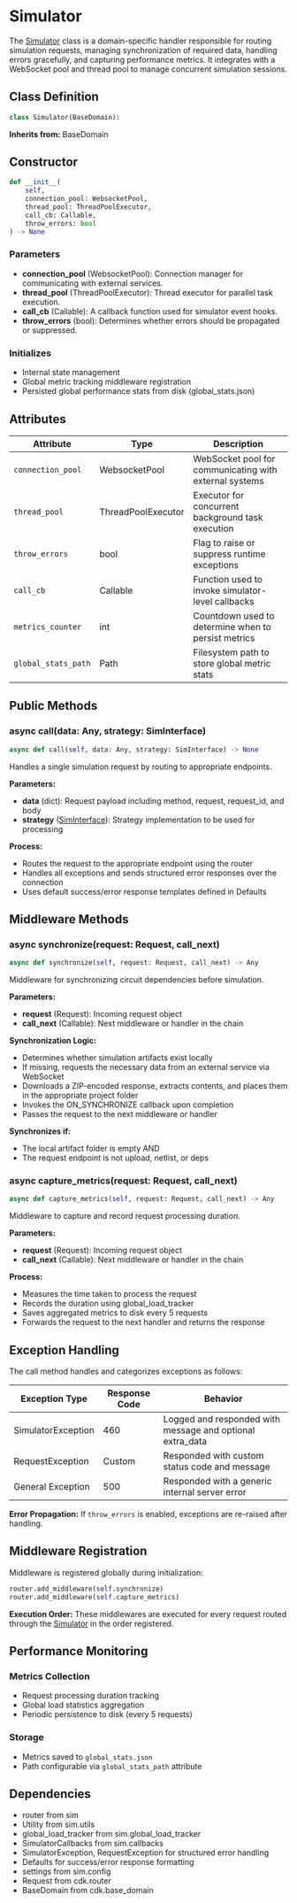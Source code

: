 # Simulator

The [Simulator](simulatordomain) class is a domain-specific handler responsible for routing simulation requests, managing synchronization of required data, handling errors gracefully, and capturing performance metrics. It integrates with a WebSocket pool and thread pool to manage concurrent simulation sessions.

## Class Definition

```python
class Simulator(BaseDomain):
```

**Inherits from:** BaseDomain

## Constructor

```python
def __init__(
    self,
    connection_pool: WebsocketPool,
    thread_pool: ThreadPoolExecutor,
    call_cb: Callable,
    throw_errors: bool
) -> None
```

### Parameters

- **connection_pool** (WebsocketPool): Connection manager for communicating with external services.
- **thread_pool** (ThreadPoolExecutor): Thread executor for parallel task execution.
- **call_cb** (Callable): A callback function used for simulator event hooks.
- **throw_errors** (bool): Determines whether errors should be propagated or suppressed.

### Initializes

- Internal state management
- Global metric tracking middleware registration
- Persisted global performance stats from disk (global_stats.json)

## Attributes

| Attribute | Type | Description |
|-----------|------|-------------|
| `connection_pool` | WebsocketPool | WebSocket pool for communicating with external systems |
| `thread_pool` | ThreadPoolExecutor | Executor for concurrent background task execution |
| `throw_errors` | bool | Flag to raise or suppress runtime exceptions |
| `call_cb` | Callable | Function used to invoke simulator-level callbacks |
| `metrics_counter` | int | Countdown used to determine when to persist metrics |
| `global_stats_path` | Path | Filesystem path to store global metric stats |

## Public Methods

### async call(data: Any, strategy: SimInterface)

```python
async def call(self, data: Any, strategy: SimInterface) -> None
```

Handles a single simulation request by routing to appropriate endpoints.

**Parameters:**
- **data** (dict): Request payload including method, request, request_id, and body
- **strategy** ([SimInterface](siminterface)): Strategy implementation to be used for processing

**Process:**
- Routes the request to the appropriate endpoint using the router
- Handles all exceptions and sends structured error responses over the connection
- Uses default success/error response templates defined in Defaults

## Middleware Methods

### async synchronize(request: Request, call_next)

```python
async def synchronize(self, request: Request, call_next) -> Any
```

Middleware for synchronizing circuit dependencies before simulation.

**Parameters:**
- **request** (Request): Incoming request object
- **call_next** (Callable): Next middleware or handler in the chain

**Synchronization Logic:**
- Determines whether simulation artifacts exist locally
- If missing, requests the necessary data from an external service via WebSocket
- Downloads a ZIP-encoded response, extracts contents, and places them in the appropriate project folder
- Invokes the ON_SYNCHRONIZE callback upon completion
- Passes the request to the next middleware or handler

**Synchronizes if:**
- The local artifact folder is empty AND
- The request endpoint is not upload, netlist, or deps

### async capture_metrics(request: Request, call_next)

```python
async def capture_metrics(self, request: Request, call_next) -> Any
```

Middleware to capture and record request processing duration.

**Parameters:**
- **request** (Request): Incoming request object
- **call_next** (Callable): Next middleware or handler in the chain

**Process:**
- Measures the time taken to process the request
- Records the duration using global_load_tracker
- Saves aggregated metrics to disk every 5 requests
- Forwards the request to the next handler and returns the response

## Exception Handling

The call method handles and categorizes exceptions as follows:

| Exception Type | Response Code | Behavior |
|----------------|---------------|----------|
| SimulatorException | 460 | Logged and responded with message and optional extra_data |
| RequestException | Custom | Responded with custom status code and message |
| General Exception | 500 | Responded with a generic internal server error |

**Error Propagation:**
If `throw_errors` is enabled, exceptions are re-raised after handling.

## Middleware Registration

Middleware is registered globally during initialization:

```python
router.add_middleware(self.synchronize)
router.add_middleware(self.capture_metrics)
```

**Execution Order:**
These middlewares are executed for every request routed through the [Simulator](simulatordomain) in the order registered.

## Performance Monitoring

### Metrics Collection
- Request processing duration tracking
- Global load statistics aggregation
- Periodic persistence to disk (every 5 requests)

### Storage
- Metrics saved to `global_stats.json`
- Path configurable via `global_stats_path` attribute

## Dependencies

- router from sim
- Utility from sim.utils
- global_load_tracker from sim.global_load_tracker
- SimulatorCallbacks from sim.callbacks
- SimulatorException, RequestException for structured error handling
- Defaults for success/error response formatting
- settings from sim.config
- Request from cdk.router
- BaseDomain from cdk.base_domain